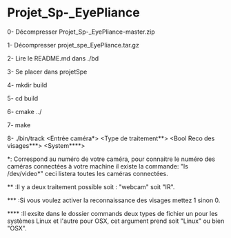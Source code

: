 # Projet_Sp-_EyePliance
0-  Décompresser Projet_Sp-_EyePliance-master.zip

1-  Décompresser projet_spe_EyePliance.tar.gz

2-  Lire le README.md dans ./bd

3-  Se placer dans projetSpe

4-  mkdir build

5-  cd build

6-  cmake ../

7-  make

8-  ./bin/track \<Entrée caméra\*\> \<Type de traitement\*\*\> \<Bool Reco des visages\*\*\*\> \<System\*\*\*\*\>

\*: Correspond au numéro de votre caméra, pour connaitre le numéro des caméras connectées à votre machine il existe la commande: "ls /dev/video\*" ceci listera toutes les caméras connectées.

\*\* :Il y a deux traitement possible soit : "webcam" soit "IR".

\*\*\* :Si vous voulez activer la reconnaissance des visages mettez 1 sinon 0.

\*\*\*\* :Il exsite dans le dossier commands deux types de fichier un pour les systèmes Linux et l'autre pour OSX, cet argument prend soit "Linux" ou bien "OSX".
